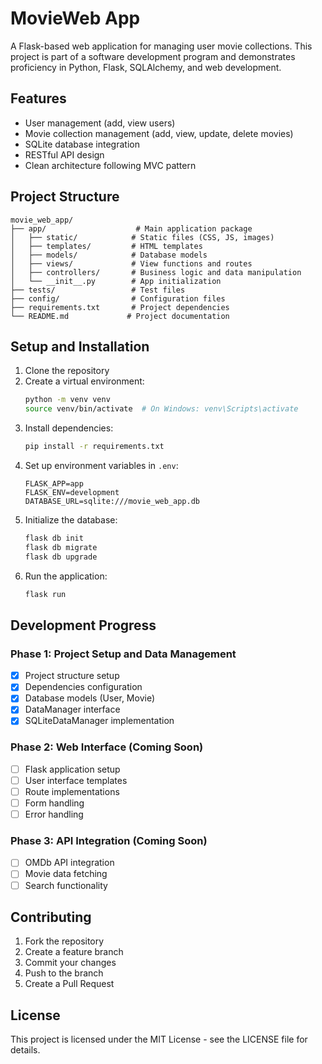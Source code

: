 # MovieWeb App

A Flask-based web application for managing user movie collections. This project is part of a software development program and demonstrates proficiency in Python, Flask, SQLAlchemy, and web development.

## Features

- User management (add, view users)
- Movie collection management (add, view, update, delete movies)
- SQLite database integration
- RESTful API design
- Clean architecture following MVC pattern

## Project Structure

```
movie_web_app/
├── app/                    # Main application package
│   ├── static/            # Static files (CSS, JS, images)
│   ├── templates/         # HTML templates
│   ├── models/            # Database models
│   ├── views/             # View functions and routes
│   ├── controllers/       # Business logic and data manipulation
│   └── __init__.py        # App initialization
├── tests/                 # Test files
├── config/                # Configuration files
├── requirements.txt       # Project dependencies
└── README.md             # Project documentation
```

## Setup and Installation

1. Clone the repository
2. Create a virtual environment:
   ```bash
   python -m venv venv
   source venv/bin/activate  # On Windows: venv\Scripts\activate
   ```
3. Install dependencies:
   ```bash
   pip install -r requirements.txt
   ```
4. Set up environment variables in `.env`:
   ```
   FLASK_APP=app
   FLASK_ENV=development
   DATABASE_URL=sqlite:///movie_web_app.db
   ```
5. Initialize the database:
   ```bash
   flask db init
   flask db migrate
   flask db upgrade
   ```
6. Run the application:
   ```bash
   flask run
   ```

## Development Progress

### Phase 1: Project Setup and Data Management
- [x] Project structure setup
- [x] Dependencies configuration
- [x] Database models (User, Movie)
- [x] DataManager interface
- [x] SQLiteDataManager implementation

### Phase 2: Web Interface (Coming Soon)
- [ ] Flask application setup
- [ ] User interface templates
- [ ] Route implementations
- [ ] Form handling
- [ ] Error handling

### Phase 3: API Integration (Coming Soon)
- [ ] OMDb API integration
- [ ] Movie data fetching
- [ ] Search functionality

## Contributing

1. Fork the repository
2. Create a feature branch
3. Commit your changes
4. Push to the branch
5. Create a Pull Request

## License

This project is licensed under the MIT License - see the LICENSE file for details.

